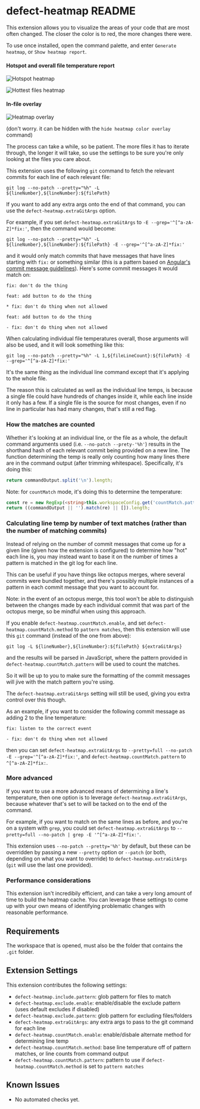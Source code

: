 # defect-heatmap README

This extension allows you to visualize the areas of your code that are most often changed. The closer the color is to red, the more changes there were.

To use once installed, open the command palette, and enter `Generate heatmap`, or `Show heatmap report`.

#### Hotspot and overall file temperature report

![Hotspot heatmap](https://github.com/SalmonMode/defect-heatmap/raw/main/images/hotspot_heatmap.png)

![Hottest files heatmap](https://github.com/SalmonMode/defect-heatmap/raw/main/images/hottest_files_heatmap.png)

#### In-file overlay

![Heatmap overlay](https://github.com/SalmonMode/defect-heatmap/raw/main/images/overlay.png)

(don't worry. it can be hidden with the `hide heatmap color overlay` command)

The process can take a while, so be patient. The more files it has to iterate through, the longer it will take, so use the settings to be sure you're only looking at the files you care about.

This extension uses the following `git` command to fetch the relevant commits for each line of each relevant file:

```shell
git log --no-patch --pretty="%h" -L ${lineNumber},${lineNumber}:${filePath}
```

If you want to add any extra args onto the end of that command, you can use the `defect-heatmap.extraGitArgs` option.

For example, if you set `defect-heatmap.extraGitArgs` to `-E --grep='^[^a-zA-Z]*fix:'`, then the command would become:

```shell
git log --no-patch --pretty="%h" -L ${lineNumber},${lineNumber}:${filePath} -E --grep='^[^a-zA-Z]*fix:'
```

and it would only match commits that have messages that have lines starting with `fix:` or something similar (this is a pattern based on [Angular's commit message guidelines](https://github.com/angular/angular/blob/master/CONTRIBUTING.md)). Here's some commit messages it would match on:

```text
fix: don't do the thing
```

```text
feat: add button to do the thing

* fix: don't do thing when not allowed
```

```text
feat: add button to do the thing

- fix: don't do thing when not allowed
```

When calculating individual file temperatures overall, those arguments will also be used, and it will look something like this:

```shell
git log --no-patch --pretty="%h" -L 1,${fileLineCount}:${filePath} -E --grep='^[^a-zA-Z]*fix:'
```

It's the same thing as the individual line command except that it's applying to the whole file.

The reason this is calculated as well as the individual line temps, is because a single file could have hundreds of changes inside it, while each line inside it only has a few. If a single file is the source for most changes, even if no line in particular has had many changes, that's still a red flag.

### How the matches are counted

Whether it's looking at an individual line, or the file as a whole, the default command arguments used (i.e. `--no-patch --prety-'%h'`) results in the shorthand hash of each relevant commit being provided on a new line. The function determining the temp is really only counting how many lines there are in the command output (after trimming whitespace). Specifically, it's doing this:

```typescript
return commandOutput.split('\n').length;
```

Note: for `countMatch` mode, it's doing this to determine the temperature:

```typescript
const re = new RegExp(<string>this.workspaceConfig.get('countMatch.pattern'), 'g');
return ((commandOutput || '').match(re) || []).length;
```

### Calculating line temp by number of text matches (rather than the number of matching commits)

Instead of relying on the number of commit messages that come up for a given line (given how the extension is configured) to determine how "hot" each line is, you may instead want to base it on the number of times a pattern is matched in the git log for each line.

This can be useful if you have things like octopus merges, where several commits were bundled together, and there's possibly multiple instances of a pattern in each commit message that you want to account for.

Note: in the event of an octopus merge, this tool won't be able to distinguish between the changes made by each individual commit that was part of the octopus merge, so be mindful when using this approach.

If you enable `defect-heatmap.countMatch.enable`, and set `defect-heatmap.countMatch.method` to `pattern matches`, then this extension will use this `git` command (instead of the one from above):

```shell
git log -L ${lineNumber},${lineNumber}:${filePath} ${extraGitArgs}
```

and the results will be parsed in JavaScript, where the pattern provided in `defect-heatmap.countMatch.pattern` will be used to count the matches.

So it will be up to you to make sure the formatting of the commit messages will jive with the match pattern you're using.

The `defect-heatmap.extraGitArgs` setting will still be used, giving you extra control over this though.

As an example, if you want to consider the following commit message as adding 2 to the line temperature:

```text
fix: listen to the correct event

- fix: don't do thing when not allowed
```

then you can set `defect-heatmap.extraGitArgs` to `--pretty=full --no-patch -E --grep='^[^a-zA-Z]*fix:'`, and `defect-heatmap.countMatch.pattern` to `^[^a-zA-Z]*fix:`.

### More advanced

If you want to use a more advanced means of determining a line's temperature, then one option is to leverage `defect-heatmap.extraGitArgs`, because whatever that's set to will be tacked on to the end of the command.

For example, if you want to match on the same lines as before, and you're on a system with `grep`, you could set `defect-heatmap.extraGitArgs` to `--pretty=full --no-patch | grep -E '^[^a-zA-Z]*fix:'`.

This extension uses `--no-patch --pretty='%h'` by default, but these can be overridden by passing a new `--pretty` option or `--patch` (or both, depending on what you want to override) to `defect-heatmap.extraGitArgs` (`git` will use the last one provided).

### Performance considerations

This extension isn't incredibily efficient, and can take a very long amount of time to build the heatmap cache. You can leverage these settings to come up with your own means of identifying problematic changes with reasonable performance.

## Requirements

The workspace that is opened, must also be the folder that contains the `.git` folder.

## Extension Settings

This extension contributes the following settings:

* `defect-heatmap.include.pattern`: glob pattern for files to match
* `defect-heatmap.exclude.enable`: enable/disable the exclude pattern (uses default excludes if disabled)
* `defect-heatmap.exclude.pattern`: glob pattern for excluding files/folders
* `defect-heatmap.extraGitArgs`: any extra args to pass to the git command for each line
* `defect-heatmap.countMatch.enable`: enable/disbale alternate method for determining line temp
* `defect-heatmap.countMatch.method`: base line temperature off of pattern matches, or line counts from command output
* `defect-heatmap.countMatch.pattern`: pattern to use if `defect-heatmap.countMatch.method` is set to `pattern matches`

## Known Issues

* No automated checks yet.
